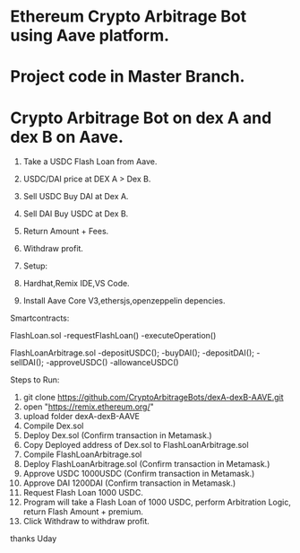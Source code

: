 Ethereum Crypto Arbitrage Bot using Aave platform.
==================================================

Project code in Master Branch.
==============================

Crypto Arbitrage Bot on dex A and dex B on Aave.
================================================

1. Take a USDC Flash Loan from Aave.
2. USDC/DAI price at DEX A > Dex B.
3. Sell USDC Buy DAI at Dex A.
4. Sell DAI Buy USDC at Dex B.
5. Return Amount + Fees.
6. Withdraw profit.

1. Setup:

1. Hardhat,Remix IDE,VS Code.
2. Install Aave Core V3,ethersjs,openzeppelin depencies.

Smartcontracts:

FlashLoan.sol
   -requestFlashLoan()
   -executeOperation()

FlashLoanArbitrage.sol
   -depositUSDC();
   -buyDAI();
   -depositDAI();
   -sellDAI();
   -approveUSDC()
   -allowanceUSDC()

Steps to Run:

1. git clone https://github.com/CryptoArbitrageBots/dexA-dexB-AAVE.git
2. open "https://remix.ethereum.org/"
3. upload folder dexA-dexB-AAVE
4. Compile Dex.sol
5. Deploy Dex.sol (Confirm transaction in Metamask.)
6. Copy Deployed address of Dex.sol to FlashLoanArbitrage.sol
7. Compile FlashLoanArbitrage.sol
8. Deploy FlashLoanArbitrage.sol (Confirm transaction in Metamask.)
9. Approve USDC 1000USDC (Confirm transaction in Metamask.)
10. Approve DAI 1200DAI  (Confirm transaction in Metamask.)
11. Request Flash Loan 1000 USDC.
12. Program will take a Flash Loan of 1000 USDC, perform Arbitration Logic, return Flash Amount + premium.
13. Click Withdraw to withdraw profit.

thanks
Uday

